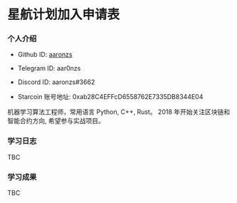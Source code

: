 

# 星航计划加入申请表

### 个人介绍

* Github ID: [aaronzs](https://github.com/aaronzs)

* Telegram ID: aar0nzs

* Discord ID: aaronzs#3662

* Starcoin 账号地址: 0xab28C4EFFcD6558762E7335DB8344E04

机器学习算法工程师，常用语言 Python, C++, Rust。
2018 年开始关注区块链和智能合约方向, 希望参与实战项目。

### 学习日志

TBC

### 学习成果

TBC
